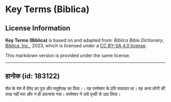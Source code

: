 # Key Terms (Biblica)

## License Information

**Key Terms (Biblica)** is based on and adapted from: _Biblica Bible Dictionary_, [Biblica, Inc.](https://www.biblica.com/), 2023, which is licensed under a [CC BY-SA 4.0 license](https://creativecommons.org/licenses/by-sa/4.0/legalcode.en).

This markdown version is provided under the same license.



--------------------------------

## हानोक (id: 183122)

शेत के वंश में येरेद का पुत्र और मतूशेलह का पिता।। वह परमेश्वर के प्रति वफादार था। वह अन्य लोगों की तरह नहीं मरा और न ही दफनाया गया। परमेश्वर ने उसे पृथ्वी से उठा लिया।


